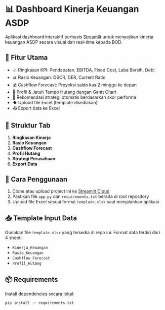 # 📊 Dashboard Kinerja Keuangan ASDP

Aplikasi dashboard interaktif berbasis [Streamlit](https://streamlit.io/) untuk menyajikan kinerja keuangan ASDP secara visual dan real-time kepada BOD.

## 🚀 Fitur Utama

- 📈 Ringkasan KPI: Pendapatan, EBITDA, Fixed Cost, Laba Bersih, Debt
- 📊 Rasio Keuangan: DSCR, DER, Current Ratio
- 💰 Cashflow Forecast: Proyeksi saldo kas 2 minggu ke depan
- 📄 Profil & Jatuh Tempo Hutang dengan Gantt Chart
- 📌 Rekomendasi strategi otomatis berdasarkan skor performa
- ⬆️ Upload file Excel (template disediakan)
- 📤 Export data ke Excel

## 🧱 Struktur Tab

1. **Ringkasan Kinerja**
2. **Rasio Keuangan**
3. **Cashflow Forecast**
4. **Profil Hutang**
5. **Strategi Perusahaan**
6. **Export Data**

## 📂 Cara Penggunaan

1. Clone atau upload project ini ke [Streamlit Cloud](https://streamlit.io/cloud)
2. Pastikan file `app.py` dan `requirements.txt` berada di root repository
3. Upload file Excel sesuai format `template.xlsx` saat menjalankan aplikasi

## 📥 Template Input Data

Gunakan file `template.xlsx` yang tersedia di repo ini. Format data terdiri dari 4 sheet:

- `Kinerja_Keuangan`
- `Rasio_Keuangan`
- `Cashflow_Forecast`
- `Profil_Hutang`

## 📦 Requirements

Install dependencies secara lokal:
```bash
pip install -r requirements.txt
